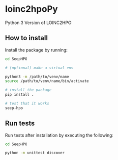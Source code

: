# loinc2hpoPy
Python 3 Version of LOINC2HPO

## How to install

Install the package by running:
```bash
cd SeepHPO

# (optional) make a virtual env

python3 -m /path/to/venv/name
source /path/to/venv/name/bin/activate

# install the package  
pip install .

# test that it works
seep-hpo
```

## Run tests

Run tests after installation by executing the following:
```bash
cd SeepHPO

python -m unittest discover
```
